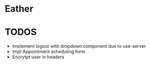 # Eather




# TODOS
- Implement logout with dropdown component due to use-server
- Impl Appointment scheduling form
- Encrytpt user in headers

